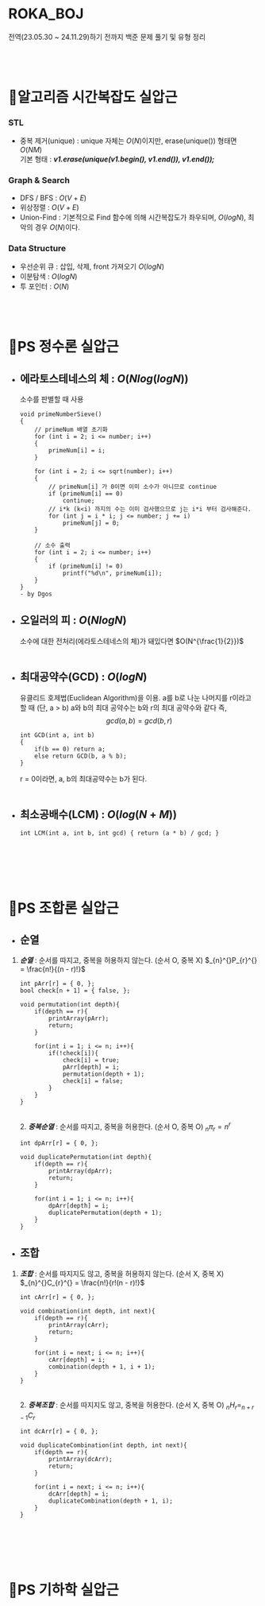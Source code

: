 # ROKA_BOJ
전역(23.05.30 ~ 24.11.29)하기 전까지 백준 문제 풀기 및 유형 정리<br/><br/><br/><br/>

# :rocket:알고리즘 시간복잡도 실압근
### STL
- 중복 제거(unique) : unique 자체는 $O(N)$이지만, erase(unique()) 형태면 $O(NM)$
<br/> 기본 형태 : ***v1.erase(unique(v1.begin(), v1.end()), v1.end());***

### Graph & Search
- DFS / BFS : $O(V + E)$
- 위상정렬 : $O(V + E)$
- Union-Find : 기본적으로 Find 함수에 의해 시간복잡도가 좌우되며, $O(logN)$, 최악의 경우 $O(N)$이다. 

### Data Structure
- 우선순위 큐 : 삽입, 삭제, front 가져오기 $O(logN)$
- 이분탐색 : $O(logN)$
- 투 포인터 : $O(N)$<br/><br/><br/><br/>

# :rocket:PS 정수론 실압근
- 에라토스테네스의 체 : $O(Nlog(logN))$
    -
    소수를 판별할 때 사용<br/>
    ```
    void primeNumberSieve()
    {
        // primeNum 배열 초기화
        for (int i = 2; i <= number; i++)
        {
            primeNum[i] = i;
        }

        for (int i = 2; i <= sqrt(number); i++)
        {
            // primeNum[i] 가 0이면 이미 소수가 아니므로 continue
            if (primeNum[i] == 0)
                continue;
            // i*k (k<i) 까지의 수는 이미 검사했으므로 j는 i*i 부터 검사해준다.
            for (int j = i * i; j <= number; j += i)
                primeNum[j] = 0;
        }

        // 소수 출력
        for (int i = 2; i <= number; i++)
        {
            if (primeNum[i] != 0)
                printf("%d\n", primeNum[i]);
        }
    }
    - by Dgos
    ```
- 오일러의 피 : $O(NlogN)$
    -
    소수에 대한 전처리(에라토스테네스의 체)가 돼있다면 $O(N^{\frac{1}{2}})$<br/><br/>
- 최대공약수(GCD) : $O(logN)$
    -
    유클리드 호제법(Euclidean Algorithm)을 이용. a를 b로 나눈 나머지를 r이라고 할 때 (단, a > b) a와 b의 최대 공약수는 b와 r의 최대 공약수와 같다 즉,$$gcd(a, b) = gcd(b, r)$$
    ```
    int GCD(int a, int b)
    { 
        if(b == 0) return a;
        else return GCD(b, a % b);
    }
    ```
    r = 0이라면, a, b의 최대공약수는 b가 된다.<br/><br/>

- 최소공배수(LCM) : $O(log(N + M))$
    -
    ```
    int LCM(int a, int b, int gcd) { return (a * b) / gcd; }
    ```
<br/><br/><br/><br/>
# :rocket:PS 조합론 실압근

- 순열
    -
1. ***순열*** : 순서를 따지고, 중복을 허용하지 않는다. (순서 O, 중복 X) $_{n}^{}P_{r}^{} = \frac{n!}{(n - r)!}$
    ```
    int pArr[r] = { 0, };
    bool check[n + 1] = { false, }; 

    void permutation(int depth){
        if(depth == r){
            printArray(pArr);
            return;
        }
        
        for(int i = 1; i <= n; i++){
            if(!check[i]){
                check[i] = true;
                pArr[depth] = i;
                permutation(depth + 1);
                check[i] = false;
            }
        }
    }
    ```
    <br/>2. ***중복순열*** : 순서를 따지고, 중복을 허용한다. (순서 O, 중복 O) $_{n}^{}\pi_{r}^{} = n^r$
    ```
    int dpArr[r] = { 0, };

    void duplicatePermutation(int depth){
        if(depth == r){
            printArray(dpArr);
            return;
        }

        for(int i = 1; i <= n; i++){
            dpArr[depth] = i;
            duplicatePermutation(depth + 1);
        }
    }
    ```
- 조합
    -
1. ***조합*** : 순서를 따지지도 않고, 중복을 허용하지 않는다. (순서 X, 중복 X) $_{n}^{}C_{r}^{} = \frac{n!}{r!(n - r)!}$
    ```
    int cArr[r] = { 0, };

    void combination(int depth, int next){
        if(depth == r){
            printArray(cArr);
            return;
        }

        for(int i = next; i <= n; i++){
            cArr[depth] = i;
            combination(depth + 1, i + 1);
        }
    }
    ```
    <br/>2. ***중복조합*** : 순서를 따지지도 않고, 중복을 허용한다. (순서 X, 중복 O) $_{n}^{}H_{r}^{} = _{n + r - 1}^{}C_{r}^{}$
    ```
    int dcArr[r] = { 0, };

    void duplicateCombination(int depth, int next){
        if(depth == r){
            printArray(dcArr);
            return;
        }

        for(int i = next; i <= n; i++){
            dcArr[depth] = i;
            duplicateCombination(depth + 1, i);
        }
    }
    ```
<br/><br/><br/><br/>
# :rocket:PS 기하학 실압근